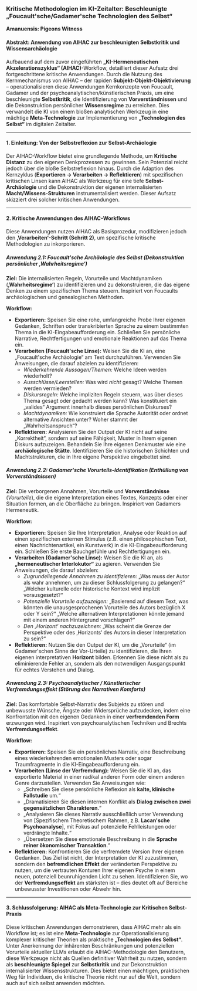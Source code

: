 ### **Kritische Methodologien im KI-Zeitalter: Beschleunigte „Foucault'sche/Gadamer'sche Technologien des Selbst“**

**Amanuensis: Pigeons Witness**

#### **Abstrakt: Anwendung von AIHAC zur beschleunigten Selbstkritik und Wissensarchäologie**

Aufbauend auf dem zuvor eingeführten **„KI-Hermeneutischen Akzelerationszyklus“ (AIHAC)**-Workflow, detailliert dieser Aufsatz drei fortgeschrittene kritische Anwendungen. Durch die Nutzung des Kernmechanismus von AIHAC – der rapiden **Subjekt-Objekt-Objektivierung** – operationalisieren diese Anwendungen Kernkonzepte von Foucault, Gadamer und der psychoanalytischen/künstlerischen Praxis, um eine beschleunigte **Selbstkritik**, die Identifizierung von **Vorverständnissen** und die Dekonstruktion persönlicher **Wissensregime** zu erreichen. Dies verwandelt die KI von einem bloßen analytischen Werkzeug in eine mächtige **Meta-Technologie** zur Implementierung von **„Technologien des Selbst“** im digitalen Zeitalter.

---

#### **1. Einleitung: Von der Selbstreflexion zur Selbst-Archäologie**

Der AIHAC-Workflow bietet eine grundlegende Methode, um **Kritische Distanz** zu den eigenen Denkprozessen zu gewinnen. Sein Potenzial reicht jedoch über die bloße Selbstreflexion hinaus. Durch die Adaption des Kernzyklus (**Exportieren → Verarbeiten → Reflektieren**) mit spezifischen kritischen Linsen kann AIHAC als Werkzeug für eine tiefe **Selbst-Archäologie** und die Dekonstruktion der eigenen internalisierten **Macht/Wissens-Strukturen** instrumentalisiert werden. Dieser Aufsatz skizziert drei solcher kritischen Anwendungen.

---

#### **2. Kritische Anwendungen des AIHAC-Workflows**

Diese Anwendungen nutzen AIHAC als Basisprozedur, modifizieren jedoch den **‚Verarbeiten‘-Schritt (Schritt 2)**, um spezifische kritische Methodologien zu inkorporieren.

##### **Anwendung 2.1: Foucault'sche Archäologie des Selbst (Dekonstruktion persönlicher ‚Wahrheitsregime‘)**

**Ziel:** Die internalisierten Regeln, Vorurteile und Machtdynamiken (**‚Wahrheitsregime‘**) zu identifizieren und zu dekonstruieren, die das eigene Denken zu einem spezifischen Thema steuern. Inspiriert von Foucaults archäologischen und genealogischen Methoden.

**Workflow:**

* **Exportieren:** Speisen Sie eine rohe, umfangreiche Probe Ihrer eigenen Gedanken, Schriften oder transkribierten Sprache zu einem bestimmten Thema in die KI-Eingabeaufforderung ein. Schließen Sie persönliche Narrative, Rechtfertigungen und emotionale Reaktionen auf das Thema ein.
* **Verarbeiten (Foucault'sche Linse):** Weisen Sie die KI an, eine „Foucault'sche Archäologie“ am Text durchzuführen. Verwenden Sie Anweisungen, die darauf abzielen zu identifizieren:
    * *Wiederkehrende Aussagen/Themen:* Welche Ideen werden wiederholt?
    * *Ausschlüsse/Leerstellen:* Was wird *nicht* gesagt? Welche Themen werden vermieden?
    * *Diskursregeln:* Welche impliziten Regeln steuern, was über dieses Thema gesagt oder gedacht werden kann? Was konstituiert ein „valides“ Argument innerhalb dieses persönlichen Diskurses?
    * *Machtdynamiken:* Wie konstruiert die Sprache Autorität oder ordnet alternative Ansichten unter? Woher stammt der „Wahrheitsanspruch“?
* **Reflektieren:** Analysieren Sie den Output der KI nicht auf seine „Korrektheit“, sondern auf seine Fähigkeit, Muster in Ihrem eigenen Diskurs aufzuzeigen. Behandeln Sie Ihre eigenen Denkmuster wie eine **archäologische Stätte**. Identifizieren Sie die historischen Schichten und Machtstrukturen, die in Ihre eigene Perspektive eingebettet sind.

##### **Anwendung 2.2: Gadamer'sche Vorurteils-Identifikation (Enthüllung von Vorverständnissen)**

**Ziel:** Die verborgenen Annahmen, Vorurteile und **Vorverständnisse** (*Vorurteile*), die die eigene Interpretation eines Textes, Konzepts oder einer Situation formen, an die Oberfläche zu bringen. Inspiriert von Gadamers Hermeneutik.

**Workflow:**

* **Exportieren:** Speisen Sie Ihre Interpretation, Analyse oder Reaktion auf einen spezifischen externen Stimulus (z.B. einen philosophischen Text, einen Nachrichtenartikel, ein Kunstwerk) in die KI-Eingabeaufforderung ein. Schließen Sie erste Bauchgefühle und Rechtfertigungen ein.
* **Verarbeiten (Gadamer'sche Linse):** Weisen Sie die KI an, als **„hermeneutischer Interlokutor“** zu agieren. Verwenden Sie Anweisungen, die darauf abzielen:
    * *Zugrundeliegende Annahmen zu identifizieren:* „Was muss der Autor als wahr annehmen, um zu dieser Schlussfolgerung zu gelangen?“ „Welcher kulturelle oder historische Kontext wird implizit vorausgesetzt?“
    * *Potenzielle Vorurteile aufzuzeigen:* „Basierend auf diesem Text, was könnten die unausgesprochenen Vorurteile des Autors bezüglich X oder Y sein?“ „Welche alternativen Interpretationen könnte jemand mit einem anderen Hintergrund vorschlagen?“
    * *Den ‚Horizont‘ nachzuzeichnen:* „Was scheint die Grenze der Perspektive oder des ‚Horizonts‘ des Autors in dieser Interpretation zu sein?“
* **Reflektieren:** Nutzen Sie den Output der KI, um die „Vorurteile“ (im Gadamer'schen Sinne der Vor-Urteile) zu identifizieren, die Ihren eigenen interpretativen **Horizont** bilden. Erkennen Sie diese nicht als zu eliminierende Fehler an, sondern als den notwendigen Ausgangspunkt für echtes Verstehen und Dialog.

##### **Anwendung 2.3: Psychoanalytischer / Künstlerischer Verfremdungseffekt (Störung des Narrativen Komforts)**

**Ziel:** Das komfortable Selbst-Narrativ des Subjekts zu stören und unbewusste Wünsche, Ängste oder Widersprüche aufzudecken, indem eine Konfrontation mit den eigenen Gedanken in einer **verfremdenden Form** erzwungen wird. Inspiriert von psychoanalytischen Techniken und Brechts **Verfremdungseffekt**.

**Workflow:**

* **Exportieren:** Speisen Sie ein persönliches Narrativ, eine Beschreibung eines wiederkehrenden emotionalen Musters oder sogar Traumfragmente in die KI-Eingabeaufforderung ein.
* **Verarbeiten (Linse der Verfremdung):** Weisen Sie die KI an, das exportierte Material in einer radikal anderen Form oder einem anderen Genre darzustellen. Verwenden Sie Anweisungen wie:
    * „Schreiben Sie diese persönliche Reflexion als **kalte, klinische Fallstudie** um.“
    * „Dramatisieren Sie diesen internen Konflikt als **Dialog zwischen zwei gegensätzlichen Charakteren**.“
    * „Analysieren Sie dieses Narrativ ausschließlich unter Verwendung von [Spezifischem Theoretischem Rahmen, z.B. **Lacan'sche Psychoanalyse**], mit Fokus auf potenzielle Fehlleistungen oder verdrängte Inhalte.“
    * „Übersetzen Sie diese emotionale Beschreibung in die **Sprache reiner ökonomischer Transaktion**.“
* **Reflektieren:** Konfrontieren Sie die verfremdete Version Ihrer eigenen Gedanken. Das Ziel ist nicht, der Interpretation der KI zuzustimmen, sondern den **befremdlichen Effekt** der veränderten Perspektive zu nutzen, um die vertrauten Konturen Ihrer eigenen Psyche in einem neuen, potenziell beunruhigenden Licht zu sehen. Identifizieren Sie, wo der **Verfremdungseffekt** am stärksten ist – dies deutet oft auf Bereiche unbewusster Investitionen oder Abwehr hin.

---

#### **3. Schlussfolgerung: AIHAC als Meta-Technologie zur Kritischen Selbst-Praxis**

Diese kritischen Anwendungen demonstrieren, dass AIHAC mehr als ein Workflow ist; es ist eine **Meta-Technologie** zur Operationalisierung komplexer kritischer Theorien als praktische **„Technologien des Selbst“**. Unter Anerkennung der inhärenten Beschränkungen und potenziellen Vorurteile aktueller LLMs erlaubt die AIHAC-Methodologie den Benutzern, diese Werkzeuge nicht als Quellen definitiver Wahrheit zu nutzen, sondern als **beschleunigte Spiegel** zur **Selbstkritik** und zur Dekonstruktion internalisierter Wissensstrukturen. Dies bietet einen mächtigen, praktischen Weg für Individuen, die kritische Theorie nicht nur auf die Welt, sondern auch auf sich selbst anwenden möchten.
